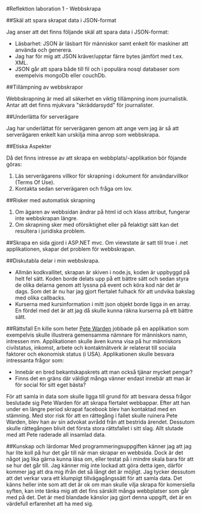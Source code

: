 #Reflektion laboration 1 - Webbskrapa

##Skäl att spara skrapat data i JSON-format

Jag anser att det finns följande skäl att spara data i JSON-format:

 * Läsbarhet: JSON är läsbart för människor samt enkelt för maskiner att använda och generera.
 * Jag har för mig att JSON kräver/upptar färre bytes jämfört med t.ex. XML.
 * JSON går att spara både till fil och i populära nosql databaser som exempelvis mongoDb eller 										couchDb.

##Tillämpning av webbskrapor

Webbskrapning är med all säkerhet en viktig tillämpning inom journalistik. Antar att det finns mjukvara "skräddarsydd" för journalister.

##Underlätta för serverägare

Jag har underlättat för serverägaren genom att ange vem jag är så att serverägaren enkelt kan urskilja mina anrop som webbskrapa.

##Etiska Aspekter

Då det finns intresse av att skrapa en webbplats/-applikation bör föjande göras:
  1. Läs serverägarens villkor för skrapning i dokument för användarvillkor (Terms Of Use).
  2. Kontakta sedan serverägaren och fråga om lov.

##Risker med automatisk skrapning

  1. Om ägaren av webbsidan ändrar på html id och klass attribut, fungerar inte webbskrapan längre.
  2. Om skrapning sker med oförsiktighet eller på felaktigt sätt kan det resultera i juridiska problem.

##Skrapa en sida gjord i ASP.NET mvc.
Om viewstate är satt till true i .net applikationen, skapar det problem för webbskrapan.

##Diskutabla delar i min webbskrapa.
  * Allmän kodkvallitet, skrapan är skiven i node.js, koden är uppbyggd på helt fel sätt. Koden borde delats upp på ett bättre sätt och sedan styra de olika delarna genom att lyssna på event och köra kod när det är dags. Som det är nu har jag gjort flertalet fulhack för att undvika bakslag med olika callbacks.
  * Kurserna med kursinformation i mitt json objekt borde ligga in en array. En fördel med det är att jag då skulle kunna räkna kurserna på ett bättre sätt.

##Rättsfall
En kille som heter [Pete Warden](http://petewarden.com/2010/04/05/how-i-got-sued-by-facebook/) jobbade på en applikation som exempelvis skulle illustrera gemensamma nämnare för människors namn, intressen mm. Applikationen skulle även kunna visa på hur människors civilstatus, inkomst, arbete och kontaktnätverk är relaterat till sociala faktorer och ekonomisk status (i USA). Applikationen skulle besvara intressanta frågor som:
 * Innebär en bred bekantskapskrets att man också tjänar mycket pengar?
 * Finns det en gräns där väldigt många vänner endast innebär att man är för social för sitt eget bästa?

För att samla in data som skulle ligga till grund för att besvara dessa frågor beslutade sig Pete Warden för att skrapa flertalet webbappar. Efter att han under en längre period skrapat facebook blev han kontaktad med en stämning. Med stor risk för att en rättegång i fallet skulle ruinera Pete Warden, blev han av sin advokat avrådd från att bestrida ärendet. Dessutom skulle rättegången blivit det första stora rättsfallet i sitt slag. Allt slutade med att Pete raderade all insamlad data.

##Kunskap och lärdomar
Med programmeringsuppgiften känner jag att jag har lite koll på hur det går till när man skrapar en webbsida. Dock är det något jag lika gärna kunna läsa om, eller testat på i mindre skala bara för att se hur det går till. Jag känner mig inte lockad att göra detta igen, därför kommer jag att dra mig ifrån det så långt det är möjligt. Jag tycker dessutom att det verkar vara ett klumpigt tillvägagångssätt för att samla data. Det känns heller inte som att det är ok om man skulle vilja skrapa för komersiella syften, kan inte tänka mig att det fins särskilt många webbplatser som går med på det. Det är med blandade känslor jag gjort denna uppgift, det är en värdefull erfarenhet att ha med sig.
